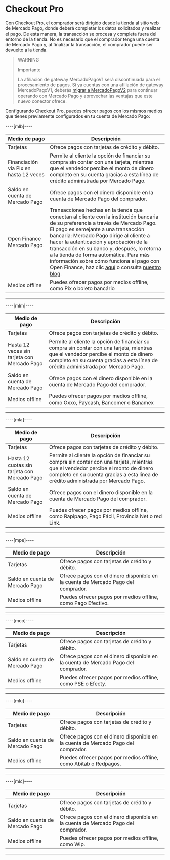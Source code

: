 # Checkout Pro

Con Checkout Pro, el comprador será dirigido desde la tienda al sitio web de Mercado Pago, donde deberá completar los datos solicitados y realizar el pago. De esta manera, la transacción se procesa y completa fuera del entorno de la tienda. No es necesario que el comprador tenga una cuenta de Mercado Pago y, al finalizar la transacción, el comprador puede ser devuelto a la tienda.

> WARNING
>
> Importante
>
> La afiliación de gateway MercadoPagoV1 será discontinuada para el procesamiento de pagos. Si ya cuentas con una afiliación de gateway MercadoPagoV1, deberás [migrar a MercadoPagoV2](/developers/es/docs/vtex/mp1-mp2-migration) para continuar operando con Mercado Pago y aprovechar las ventajas que este nuevo conector ofrece.

Configurando Checkout Pro, puedes ofrecer pagos con los mismos medios que tienes previamente configurados en tu cuenta de Mercado Pago:

----[mlb]----

| Medio de pago | Descripción |
|---|---|
| Tarjetas | Ofrece pagos con tarjetas de crédito y débito. |
| Financiación vía Pix en hasta 12 veces | Permite al cliente la opción de financiar su compra sin contar con una tarjeta, mientras que el vendedor percibe el monto de dinero completo en su cuenta gracias a esta línea de crédito administrada por Mercado Pago. |
| Saldo en cuenta de Mercado Pago | Ofrece pagos con el dinero disponible en la cuenta de Mercado Pago del comprador. |
| Open Finance Mercado Pago | Transacciones hechas en la tienda que conectan al cliente con la institución bancaria de su preferencia a través de Mercado Pago. <br> El pago es semejante a una transacción bancaria: Mercado Pago dirige al cliente a hacer la autenticación y aprobación de la transacción en su banco y, después, lo retorna a la tienda de forma automática. Para más información sobre cómo funciona el pago con Open Finance, haz clic [aquí](https://www.mercadopago.com.br/c/openfinance) o consulta [nuestro blog](https://empresas.mercadopago.com.br/pagamentos-via-open-finance). |
| Medios offline | Puedes ofrecer pagos por medios offline, como Pix o boleto bancário |

------------

----[mlm]----

| Medio de pago | Descripción |
|---|---|
| Tarjetas | Ofrece pagos con tarjetas de crédito y débito. |
| Hasta 12 veces sin tarjeta con Mercado Pago | Permite al cliente la opción de financiar su compra sin contar con una tarjeta, mientras que el vendedor percibe el monto de dinero completo en su cuenta gracias a esta línea de crédito administrada por Mercado Pago. |
| Saldo en cuenta de Mercado Pago | Ofrece pagos con el dinero disponible en la cuenta de Mercado Pago del comprador. |
| Medios offline | Puedes ofrecer pagos por medios offline, como Oxxo, Paycash, Bancomer o Banamex |


------------

----[mla]----

| Medio de pago | Descripción |
|---|---|
| Tarjetas | Ofrece pagos con tarjetas de crédito y débito. |
| Hasta 12 cuotas sin tarjeta con Mercado Pago | Permite al cliente la opción de financiar su compra sin contar con una tarjeta, mientras que el vendedor percibe el monto de dinero completo en su cuenta gracias a esta línea de crédito administrada por Mercado Pago. |
| Saldo en cuenta de Mercado Pago | Ofrece pagos con el dinero disponible en la cuenta de Mercado Pago del comprador. |
| Medios offline | Puedes ofrecer pagos por medios offline, como Rapipago, Pago Fácil, Provincia Net o red Link. |

------------

----[mpe]----

| Medio de pago | Descripción |
|---|---|
| Tarjetas | Ofrece pagos con tarjetas de crédito y débito. |
| Saldo en cuenta de Mercado Pago | Ofrece pagos con el dinero disponible en la cuenta de Mercado Pago del comprador. |
| Medios offline | Puedes ofrecer pagos por medios offline, como Pago Efectivo. |

------------

----[mco]----

| Medio de pago | Descripción |
|---|---|
| Tarjetas | Ofrece pagos con tarjetas de crédito y débito. |
| Saldo en cuenta de Mercado Pago | Ofrece pagos con el dinero disponible en la cuenta de Mercado Pago del comprador. |
| Medios offline | Puedes ofrecer pagos por medios offline, como PSE o Efecty. |

------------

----[mlu]----

| Medio de pago | Descripción |
|---|---|
| Tarjetas | Ofrece pagos con tarjetas de crédito y débito. |
| Saldo en cuenta de Mercado Pago | Ofrece pagos con el dinero disponible en la cuenta de Mercado Pago del comprador. |
| Medios offline | Puedes ofrecer pagos por medios offline, como Abitab o Redpagos. |

------------

----[mlc]----

| Medio de pago | Descripción |
|---|---|
| Tarjetas | Ofrece pagos con tarjetas de crédito y débito. |
| Saldo en cuenta de Mercado Pago | Ofrece pagos con el dinero disponible en la cuenta de Mercado Pago del comprador. |
| Medios offline | Puedes ofrecer pagos por medios offline, como Wip. |

------------

